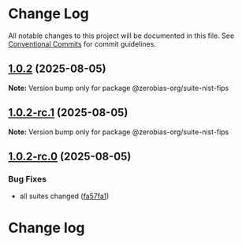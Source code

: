 # Change Log

All notable changes to this project will be documented in this file.
See [Conventional Commits](https://conventionalcommits.org) for commit guidelines.

## [1.0.2](https://github.com/zerobias-org/suite/compare/@zerobias-org/suite-nist-fips@1.0.2-rc.1...@zerobias-org/suite-nist-fips@1.0.2) (2025-08-05)

**Note:** Version bump only for package @zerobias-org/suite-nist-fips





## [1.0.2-rc.1](https://github.com/zerobias-org/suite/compare/@zerobias-org/suite-nist-fips@1.0.2-rc.0...@zerobias-org/suite-nist-fips@1.0.2-rc.1) (2025-08-05)

**Note:** Version bump only for package @zerobias-org/suite-nist-fips





## [1.0.2-rc.0](https://github.com/zerobias-org/suite/compare/@zerobias-org/suite-nist-fips@1.0.1...@zerobias-org/suite-nist-fips@1.0.2-rc.0) (2025-08-05)


### Bug Fixes

* all suites changed ([fa57fa1](https://github.com/zerobias-org/suite/commit/fa57fa1af7628003297df46b2d7740fe95bd2666))





# Change log
